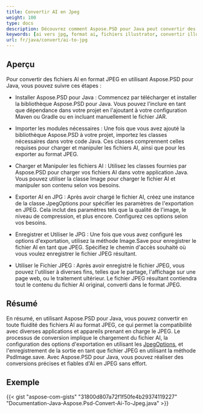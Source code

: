 ```yaml
---
title: Convertir AI en Jpeg
weight: 100
type: docs
description: Découvrez comment Aspose.PSD pour Java peut convertir des images AI en JPEG
keywords: [ai vers jpg, format ai, fichiers illustrator, convertir illustrator, api psd, java, exemple de code]
url: fr/java/convert/ai-to-jpg
---
```


## **Aperçu**
Pour convertir des fichiers AI en format JPEG en utilisant Aspose.PSD pour Java, vous pouvez suivre ces étapes :

- Installer Aspose.PSD pour Java : Commencez par télécharger et installer la bibliothèque Aspose.PSD pour Java. Vous pouvez l'inclure en tant que dépendance dans votre projet en l'ajoutant à votre configuration Maven ou Gradle ou en incluant manuellement le fichier JAR.

- Importer les modules nécessaires : Une fois que vous avez ajouté la bibliothèque Aspose.PSD à votre projet, importez les classes nécessaires dans votre code Java. Ces classes comprennent celles requises pour charger et manipuler les fichiers AI, ainsi que pour les exporter au format JPEG.

- Charger et Manipuler les fichiers AI : Utilisez les classes fournies par Aspose.PSD pour charger vos fichiers AI dans votre application Java. Vous pouvez utiliser la classe Image pour charger le fichier AI et manipuler son contenu selon vos besoins.

- Exporter AI en JPG : Après avoir chargé le fichier AI, créez une instance de la classe JpegOptions pour spécifier les paramètres de l'exportation en JPEG. Cela inclut des paramètres tels que la qualité de l'image, le niveau de compression, et plus encore. Configurez ces options selon vos besoins.

- Enregistrer et Utiliser le JPG : Une fois que vous avez configuré les options d'exportation, utilisez la méthode Image.Save pour enregistrer le fichier AI en tant que JPEG. Spécifiez le chemin d'accès souhaité où vous voulez enregistrer le fichier JPEG résultant.

- Utiliser le Fichier JPEG : Après avoir enregistré le fichier JPEG, vous pouvez l'utiliser à diverses fins, telles que le partage, l'affichage sur une page web, ou le traitement ultérieur. Le fichier JPEG résultant contiendra tout le contenu du fichier AI original, converti dans le format JPEG.

## **Résumé**
En résumé, en utilisant Aspose.PSD pour Java, vous pouvez convertir en toute fluidité des fichiers AI au format JPEG, ce qui permet la compatibilité avec diverses applications et appareils prenant en charge le JPEG. Le processus de conversion implique le chargement du fichier AI, la configuration des options d'exportation en utilisant les [JpegOptions](https://reference.aspose.com/psd/java/com.aspose.psd.imageoptions/jpegoptions/), et l'enregistrement de la sortie en tant que fichier JPEG en utilisant la méthode PsdImage.save. Avec Aspose.PSD pour Java, vous pouvez réaliser des conversions précises et fiables d'AI en JPEG sans effort.

## **Exemple**
{{< gist "aspose-com-gists" "31800d807a72f1f50fe4b29374119227" "Documentation-Java-Aspose.Psd-Convert-Ai-To-Jpeg.java" >}}
